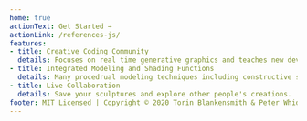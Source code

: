```yaml
---
home: true
actionText: Get Started →
actionLink: /references-js/
features:
- title: Creative Coding Community
  details: Focuses on real time generative graphics and teaches new developers techniques in 3D graphics.
- title: Integrated Modeling and Shading Functions
  details: Many procedrual modeling techniques including constructive solild geometry (CSG), signed distance fields (SDFs), physically based rendering (PBR) and live shader compilation are all integrated into one easy to learn environment designed for fast experimentation and prototyping.
- title: Live Collaboration
  details: Save your sculptures and explore other people's creations.
footer: MIT Licensed | Copyright © 2020 Torin Blankensmith & Peter Whidden
---
```

